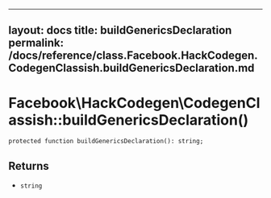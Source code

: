 
***

layout: docs
title: buildGenericsDeclaration
permalink: /docs/reference/class.Facebook.HackCodegen.CodegenClassish.buildGenericsDeclaration.md
---







# Facebook\\HackCodegen\\CodegenClassish::buildGenericsDeclaration()




``` Hack
protected function buildGenericsDeclaration(): string;
```




## Returns




- ` string `